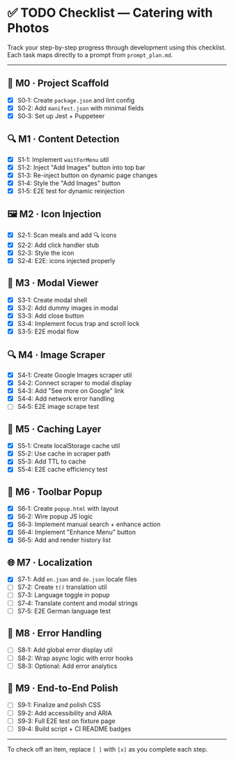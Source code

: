 # ✅ TODO Checklist — Catering with Photos

Track your step-by-step progress through development using this checklist.
Each task maps directly to a prompt from `prompt_plan.md`.

---

## 🧱 M0 · Project Scaffold

- [x] S0‑1: Create `package.json` and lint config
- [x] S0‑2: Add `manifest.json` with minimal fields
- [x] S0‑3: Set up Jest + Puppeteer

## 🔍 M1 · Content Detection

- [x] S1‑1: Implement `waitForMenu` util
- [x] S1‑2: Inject "Add Images" button into top bar
- [x] S1‑3: Re-inject button on dynamic page changes
- [x] S1‑4: Style the "Add Images" button
- [x] S1‑5: E2E test for dynamic reinjection

## 🖼️ M2 · Icon Injection

- [x] S2‑1: Scan meals and add 🔍 icons
- [x] S2‑2: Add click handler stub
- [x] S2‑3: Style the icon
- [x] S2‑4: E2E: icons injected properly

## 💬 M3 · Modal Viewer

- [x] S3‑1: Create modal shell
- [x] S3‑2: Add dummy images in modal
- [x] S3‑3: Add close button
- [x] S3‑4: Implement focus trap and scroll lock
- [x] S3‑5: E2E modal flow

## 🔍 M4 · Image Scraper

- [x] S4‑1: Create Google Images scraper util
- [x] S4‑2: Connect scraper to modal display
- [x] S4‑3: Add "See more on Google" link
- [x] S4‑4: Add network error handling
- [ ] S4‑5: E2E image scrape test

## 💾 M5 · Caching Layer

- [x] S5‑1: Create localStorage cache util
- [x] S5‑2: Use cache in scraper path
- [x] S5‑3: Add TTL to cache
- [x] S5‑4: E2E cache efficiency test

## 🧰 M6 · Toolbar Popup

- [x] S6‑1: Create `popup.html` with layout
- [x] S6‑2: Wire popup JS logic
- [x] S6‑3: Implement manual search + enhance action
- [x] S6‑4: Implement "Enhance Menu" button
- [x] S6‑5: Add and render history list

## 🌐 M7 · Localization

- [x] S7‑1: Add `en.json` and `de.json` locale files
- [ ] S7‑2: Create `t()` translation util
- [ ] S7‑3: Language toggle in popup
- [ ] S7‑4: Translate content and modal strings
- [ ] S7‑5: E2E German language test

## 🚨 M8 · Error Handling

- [ ] S8‑1: Add global error display util
- [ ] S8‑2: Wrap async logic with error hooks
- [ ] S8‑3: Optional: Add error analytics

## 🎯 M9 · End-to-End Polish

- [ ] S9‑1: Finalize and polish CSS
- [ ] S9‑2: Add accessibility and ARIA
- [ ] S9‑3: Full E2E test on fixture page
- [ ] S9‑4: Build script + CI README badges

---

To check off an item, replace `[ ]` with `[x]` as you complete each step.
